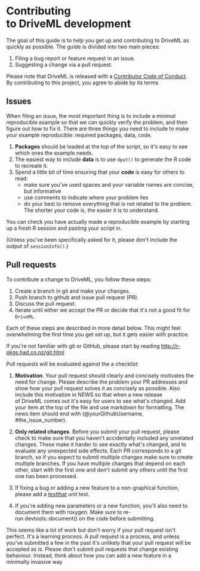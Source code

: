 # Contributing to DriveML development

The goal of this guide is to help you get up and contributing to DriveML as quickly as possible. The guide is divided into two main pieces:

1. Filing a bug report or feature request in an issue.
1. Suggesting a change via a pull request.

Please note that DriveML is released with a [Contributor Code of Conduct](CODE_OF_CONDUCT.md). By contributing to this project, you agree to abide by its terms


## Issues

When filing an issue, the most important thing is to include a minimal reproducible example so that we can quickly verify the problem, and then figure out how to fix it. There are three things you need to include to make your example reproducible: required packages, data, code.

1. **Packages** should be loaded at the top of the script, so it's easy to see which ones the example needs.
1. The easiest way to include **data** is to use `dput()` to generate the R code to recreate it.
1. Spend a little bit of time ensuring that your **code** is easy for others to read:
    * make sure you've used spaces and your variable names are concise, but informative
    * use comments to indicate where your problem lies
    * do your best to remove everything that is not related to the problem. The shorter your code is, the easier it is to understand.

You can check you have actually made a reproducible example by starting up a fresh R session and pasting your script in.

(Unless you've been specifically asked for it, please don't include the output of `sessionInfo()`.)

## Pull requests

To contribute a change to DriveML, you follow these steps:

1. Create a branch in git and make your changes.
1. Push branch to github and issue pull request (PR).
1. Discuss the pull request.
1. Iterate until either we accept the PR or decide that it's not a good fit for `DriveML`.

Each of these steps are described in more detail below. This might feel overwhelming the first time you get set up, but it gets easier with practice.

If you're not familiar with git or GitHub, please start by reading http://r-pkgs.had.co.nz/git.html

Pull requests will be evaluated against the a checklist:

1. __Motivation__. Your pull request should clearly and concisely motivates the need for change. Plesae describe the problem your PR addresses and show how your pull request solves it as concisely as possible.
Also include this motivation in NEWS so that when a new release of DriveML comes out it's easy for users to see what's changed. Add your item at the top of the file and use markdown for formatting. The news item should end with (@yourGithubUsername, #the_issue_number).
1. __Only related changes__. Before you submit your pull request, please check to make sure that you haven't accidentally included any unrelated changes. These make it harder to see exactly what's changed, and to evaluate any unexpected side effects.
Each PR corresponds to a git branch, so if you expect to submit multiple changes make sure to create multiple branches. If you have multiple changes that depend on each other, start with the first one and don't submit any others until the first one has been processed.
1.  If fixing a bug or adding a new feature to a non-graphical function, please add a [testthat](https://github.com/daya6489/DriveML/tree/master/tests/testthat) unit test.
    
1. If you're adding new parameters or a new function, you'll also need to document them with roxygen. Make sure to re-run devtools::document() on the code before submitting.

This seems like a lot of work but don't worry if your pull request isn't perfect. It's a learning process. A pull request is a process, and unless you've submitted a few in the past it's unlikely that your pull request will be accepted as is. Please don't submit pull requests that change existing behaviour. Instead, think about how you can add a new feature in a minimally invasive way
